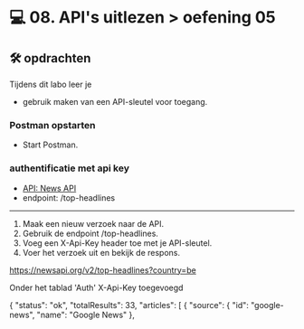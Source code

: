 # 💻 08. API's uitlezen > oefening 05

## 🛠️ opdrachten

Tijdens dit labo leer je
 - gebruik maken van een API-sleutel voor toegang.

### Postman opstarten

 - Start Postman.

### authentificatie met api key

 - [API: News API](https://newsapi.org)
 - endpoint: /top-headlines

---

1. Maak een nieuw verzoek naar de API.
2. Gebruik de endpoint /top-headlines.
3. Voeg een X-Api-Key header toe met je API-sleutel.
4. Voer het verzoek uit en bekijk de respons.

https://newsapi.org/v2/top-headlines?country=be

Onder het tablad 'Auth' X-Api-Key toegevoegd

{
    "status": "ok",
    "totalResults": 33,
    "articles": [
        {
            "source": {
                "id": "google-news",
                "name": "Google News"
            },
